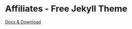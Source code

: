# Affiliates - Free Jekyll Theme

[Docs & Download](https://bootstrapstarter.com/template-affiliates-bootstrap-jekyll/) 
